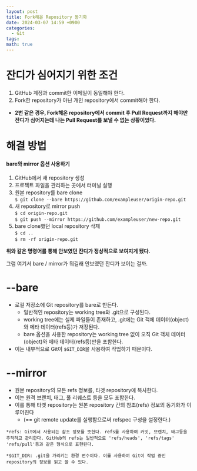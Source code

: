 ```yaml
---
layout: post
title: Fork해온 Repository 동기화
date: 2024-03-07 14:59 +0900
categories:
  - Git
tags: 
math: true
---
```

# **잔디가 심어지기 위한 조건**


1. GitHub 계정과 commit한 이메일이 동일해야 한다.
2. Fork한 repository가 아닌 개인 repository에서 commit해야 한다.

- **2번 같은 경우, Fork해온 repository에서 commit 후 Pull Request까지 해야만 잔디가 심어지는데
나는 Pull Request를 보낼 수 없는 상황이었다.**


# **해결 방법**

#### **bare와 mirror 옵션 사용하기**

1. GitHub에서 새 repository 생성
2. 프로젝트 파일을 관리하는 곳에서 터미널 실행
3. 원본 repository를 bare clone<br/>
	 `$ git clone --bare https://github.com/exampleuser/origin-repo.git`
4. 새 repository로 mirror push<br/>
	 `$ cd origin-repo.git`<br/>
	 `$ git push --mirror https://github.com/exampleuser/new-repo.git`
5. bare clone했던 local repository 삭제<br/>
	 `$ cd ..`<br/>
	 `$ rm -rf origin-repo.git`

**위와 같은 명령어를 통해 안보였던 잔디가 정상적으로 보여지게 됐다.**

그럼 여기서 bare / mirror가 뭐길래 안보였던 잔디가 보이는 걸까.

# **--bare**
- 로컬 저장소에 Git repository를 bare로 만든다.
	- 일반적인 repository는 working tree와 .git으로 구성된다.
	- working tree에는 실제 파일들이 존재하고, .git에는 Git 객체 데이터(object)와 메타 데이터(refs등)가 저장된다.
	- bare 옵션을 사용한 repository는 working tree 없이 오직 Git 객체 데이터(object)와 메타 데이터(refs등)만을 포함한다.
- 이는 내부적으로 Git이 `$GIT_DIR`을 사용하여 작업하기 때문이다.

# **--mirror**
- 원본 repository의 모든 refs 정보를, 타겟 repository에 복사한다.
- 이는 원격 브랜치, 태그, 풀 리퀘스트 등을 모두 포함한다.
- 이를 통해 타겟 repository는 원본 repository 간의 참조(refs) 정보의 동기화가 이루어진다 
	- (== git remote update를 실행함으로써 refspec 구성을 설정한다.)



`*refs: Git에서 사용되는 참조 정보를 뜻한다. refs를 사용하여 커밋, 브랜치, 태그등을 추적하고 관리한다. GitHub의 refs는 일반적으로 'refs/heads', 'refs/tags' 'refs/pull'등과 같은 형식으로 표현된다.`

`*$GIT_DIR: .git을 가리키는 환경 변수이다. 이를 사용하여 Git이 작업 중인 repository의 정보를 읽고 쓸 수 있다.`
